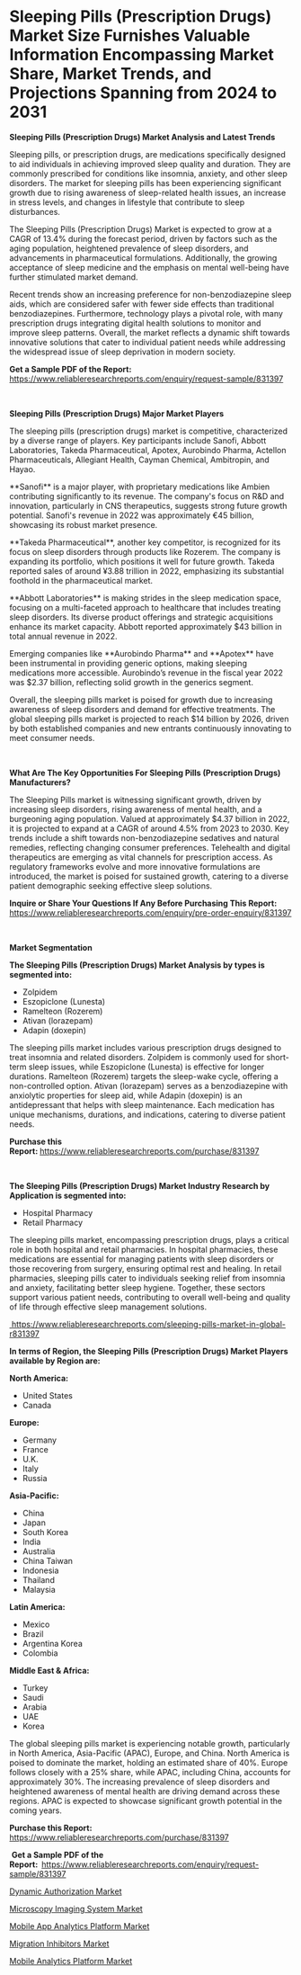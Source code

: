 <p><h1>Sleeping Pills (Prescription Drugs) Market Size Furnishes Valuable Information Encompassing Market Share, Market Trends, and Projections Spanning from 2024 to 2031</h1></p><p><strong>Sleeping Pills (Prescription Drugs) Market Analysis and Latest Trends</strong></p>
<p><p>Sleeping pills, or prescription drugs, are medications specifically designed to aid individuals in achieving improved sleep quality and duration. They are commonly prescribed for conditions like insomnia, anxiety, and other sleep disorders. The market for sleeping pills has been experiencing significant growth due to rising awareness of sleep-related health issues, an increase in stress levels, and changes in lifestyle that contribute to sleep disturbances.</p><p>The Sleeping Pills (Prescription Drugs) Market is expected to grow at a CAGR of 13.4% during the forecast period, driven by factors such as the aging population, heightened prevalence of sleep disorders, and advancements in pharmaceutical formulations. Additionally, the growing acceptance of sleep medicine and the emphasis on mental well-being have further stimulated market demand. </p><p>Recent trends show an increasing preference for non-benzodiazepine sleep aids, which are considered safer with fewer side effects than traditional benzodiazepines. Furthermore, technology plays a pivotal role, with many prescription drugs integrating digital health solutions to monitor and improve sleep patterns. Overall, the market reflects a dynamic shift towards innovative solutions that cater to individual patient needs while addressing the widespread issue of sleep deprivation in modern society.</p></p>
<p><strong>Get a Sample PDF of the Report:&nbsp;</strong> <a href="https://www.reliableresearchreports.com/enquiry/request-sample/831397?utm_campaign=13&utm_medium=2&utm_source=Github&utm_content=ia&utm_term=18122024&utm_id=sleeping-pills-prescription-drugs">https://www.reliableresearchreports.com/enquiry/request-sample/831397</a></p>
<p>&nbsp;</p>
<p><strong>Sleeping Pills (Prescription Drugs) Major Market Players</strong></p>
<p><p>The sleeping pills (prescription drugs) market is competitive, characterized by a diverse range of players. Key participants include Sanofi, Abbott Laboratories, Takeda Pharmaceutical, Apotex, Aurobindo Pharma, Actellon Pharmaceuticals, Allegiant Health, Cayman Chemical, Ambitropin, and Hayao.</p><p>**Sanofi** is a major player, with proprietary medications like Ambien contributing significantly to its revenue. The company's focus on R&D and innovation, particularly in CNS therapeutics, suggests strong future growth potential. Sanofi's revenue in 2022 was approximately €45 billion, showcasing its robust market presence.</p><p>**Takeda Pharmaceutical**, another key competitor, is recognized for its focus on sleep disorders through products like Rozerem. The company is expanding its portfolio, which positions it well for future growth. Takeda reported sales of around ¥3.88 trillion in 2022, emphasizing its substantial foothold in the pharmaceutical market.</p><p>**Abbott Laboratories** is making strides in the sleep medication space, focusing on a multi-faceted approach to healthcare that includes treating sleep disorders. Its diverse product offerings and strategic acquisitions enhance its market capacity. Abbott reported approximately $43 billion in total annual revenue in 2022.</p><p>Emerging companies like **Aurobindo Pharma** and **Apotex** have been instrumental in providing generic options, making sleeping medications more accessible. Aurobindo’s revenue in the fiscal year 2022 was $2.37 billion, reflecting solid growth in the generics segment.</p><p>Overall, the sleeping pills market is poised for growth due to increasing awareness of sleep disorders and demand for effective treatments. The global sleeping pills market is projected to reach $14 billion by 2026, driven by both established companies and new entrants continuously innovating to meet consumer needs.</p></p>
<p>&nbsp;</p>
<p><strong>What Are The Key Opportunities For Sleeping Pills (Prescription Drugs) Manufacturers?</strong></p>
<p><p>The Sleeping Pills market is witnessing significant growth, driven by increasing sleep disorders, rising awareness of mental health, and a burgeoning aging population. Valued at approximately $4.37 billion in 2022, it is projected to expand at a CAGR of around 4.5% from 2023 to 2030. Key trends include a shift towards non-benzodiazepine sedatives and natural remedies, reflecting changing consumer preferences. Telehealth and digital therapeutics are emerging as vital channels for prescription access. As regulatory frameworks evolve and more innovative formulations are introduced, the market is poised for sustained growth, catering to a diverse patient demographic seeking effective sleep solutions.</p></p>
<p><strong>Inquire or Share Your Questions If Any Before Purchasing This Report:</strong> <a href="https://www.reliableresearchreports.com/enquiry/pre-order-enquiry/831397?utm_campaign=13&utm_medium=2&utm_source=Github&utm_content=ia&utm_term=18122024&utm_id=sleeping-pills-prescription-drugs">https://www.reliableresearchreports.com/enquiry/pre-order-enquiry/831397</a></p>
<p>&nbsp;</p>
<p><strong>Market Segmentation</strong></p>
<p><strong>The Sleeping Pills (Prescription Drugs) Market Analysis by types is segmented into:</strong></p>
<p><ul><li>Zolpidem</li><li>Eszopiclone (Lunesta)</li><li>Ramelteon (Rozerem)</li><li>Ativan (lorazepam)</li><li>Adapin (doxepin)</li></ul></p>
<p><p>The sleeping pills market includes various prescription drugs designed to treat insomnia and related disorders. Zolpidem is commonly used for short-term sleep issues, while Eszopiclone (Lunesta) is effective for longer durations. Ramelteon (Rozerem) targets the sleep-wake cycle, offering a non-controlled option. Ativan (lorazepam) serves as a benzodiazepine with anxiolytic properties for sleep aid, while Adapin (doxepin) is an antidepressant that helps with sleep maintenance. Each medication has unique mechanisms, durations, and indications, catering to diverse patient needs.</p></p>
<p><strong>Purchase this Report:&nbsp;</strong><a href="https://www.reliableresearchreports.com/purchase/831397?utm_campaign=13&utm_medium=2&utm_source=Github&utm_content=ia&utm_term=18122024&utm_id=sleeping-pills-prescription-drugs">https://www.reliableresearchreports.com/purchase/831397</a></p>
<p>&nbsp;</p>
<p><strong>The Sleeping Pills (Prescription Drugs) Market Industry Research by Application is segmented into:</strong></p>
<p><ul><li>Hospital Pharmacy</li><li>Retail Pharmacy</li></ul></p>
<p><p>The sleeping pills market, encompassing prescription drugs, plays a critical role in both hospital and retail pharmacies. In hospital pharmacies, these medications are essential for managing patients with sleep disorders or those recovering from surgery, ensuring optimal rest and healing. In retail pharmacies, sleeping pills cater to individuals seeking relief from insomnia and anxiety, facilitating better sleep hygiene. Together, these sectors support various patient needs, contributing to overall well-being and quality of life through effective sleep management solutions.</p></p>
<p><a href="https://www.reliableresearchreports.com/sleeping-pills-market-in-global-r831397?utm_campaign=13&utm_medium=2&utm_source=Github&utm_content=ia&utm_term=18122024&utm_id=sleeping-pills-prescription-drugs">&nbsp;https://www.reliableresearchreports.com/sleeping-pills-market-in-global-r831397</a></p>
<p><strong>In terms of Region, the Sleeping Pills (Prescription Drugs) Market Players available by Region are:</strong></p>
<p>
    <p> <strong> North America: </strong>
        <ul>
            <li>United States</li>
            <li>Canada</li>
        </ul>
        </p> 
    <p> <strong> Europe: </strong>
        <ul>
            <li>Germany</li>
            <li>France</li>
            <li>U.K.</li>
            <li>Italy</li>
            <li>Russia</li>
        </ul>
        </p> 
    <p> <strong> Asia-Pacific: </strong>
        <ul>
            <li>China</li>
            <li>Japan</li>
            <li>South Korea</li>
            <li>India</li>
            <li>Australia</li>
            <li>China Taiwan</li>
            <li>Indonesia</li>
            <li>Thailand</li>
            <li>Malaysia</li>
        </ul>
        </p> 
    <p> <strong> Latin America: </strong>
        <ul>
            <li>Mexico</li>
            <li>Brazil</li>
            <li>Argentina Korea</li>
            <li>Colombia</li>
        </ul>
        </p> 
    <p> <strong> Middle East & Africa: </strong>
        <ul>
            <li>Turkey</li>
            <li>Saudi</li>
            <li>Arabia</li>
            <li>UAE</li>
            <li>Korea</li>
        </ul>
    </p>
    </p>
<p><p>The global sleeping pills market is experiencing notable growth, particularly in North America, Asia-Pacific (APAC), Europe, and China. North America is poised to dominate the market, holding an estimated share of 40%. Europe follows closely with a 25% share, while APAC, including China, accounts for approximately 30%. The increasing prevalence of sleep disorders and heightened awareness of mental health are driving demand across these regions. APAC is expected to showcase significant growth potential in the coming years.</p></p>
<p><strong>Purchase this Report: </strong><a href="https://www.reliableresearchreports.com/purchase/831397?utm_campaign=13&utm_medium=2&utm_source=Github&utm_content=ia&utm_term=18122024&utm_id=sleeping-pills-prescription-drugs">https://www.reliableresearchreports.com/purchase/831397</a></p>
<p>&nbsp;<strong>Get a Sample PDF of the Report:&nbsp;&nbsp;</strong><a href="https://www.reliableresearchreports.com/enquiry/request-sample/831397?utm_campaign=13&utm_medium=2&utm_source=Github&utm_content=ia&utm_term=18122024&utm_id=sleeping-pills-prescription-drugs">https://www.reliableresearchreports.com/enquiry/request-sample/831397</a></p>
<p><strong></strong></p>
<p><p><a href="https://www.linkedin.com/pulse/dynamic-authorization-market-overview-size-valuation-projected-sfaee?utm_campaign=13&utm_medium=2&utm_source=Github&utm_content=ia&utm_term=18122024&utm_id=sleeping-pills-prescription-drugs">Dynamic Authorization Market</a></p><p><a href="https://github.com/MarciaRunte/Market-Research-Report-List-1/blob/main/microscopy-imaging-system-market.md?utm_campaign=13&utm_medium=2&utm_source=Github&utm_content=ia&utm_term=18122024&utm_id=sleeping-pills-prescription-drugs">Microscopy Imaging System Market</a></p><p><a href="https://www.linkedin.com/pulse/in-depth-analysis-global-mobile-app-analytics-platform-market-rbiue?utm_campaign=13&utm_medium=2&utm_source=Github&utm_content=ia&utm_term=18122024&utm_id=sleeping-pills-prescription-drugs">Mobile App Analytics Platform Market</a></p><p><a href="https://github.com/Chiragrp22/Market-Research-Report-List-6/blob/main/migration-inhibitors-market.md?utm_campaign=13&utm_medium=2&utm_source=Github&utm_content=ia&utm_term=18122024&utm_id=sleeping-pills-prescription-drugs">Migration Inhibitors Market</a></p><p><a href="https://www.linkedin.com/pulse/mobile-analytics-platform-market-insights-cover-historical-chdte?utm_campaign=13&utm_medium=2&utm_source=Github&utm_content=ia&utm_term=18122024&utm_id=sleeping-pills-prescription-drugs">Mobile Analytics Platform Market</a></p></p>